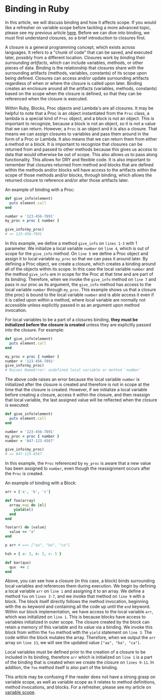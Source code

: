 # Binding in Ruby

In this article, we will discuss binding and how it affects scope. If you would like a refresher on variable scope before tackling a more advanced topic, please see my previous article [here](./variable_scope.md). Before we can dive into binding, we must first understand closures, so a brief introduction to closures first. 

A closure is a general programming concept, which exists across languages. It refers to a "chunk of code" that can be saved, and executed later, possibly from a different location. Closures work by *binding* their _surrounding artifacts_, which can include variables, methods, or other pieces of data. Binding is the relationship that closures share with the surrounding artifacts (methods, variables, constants) of its scope upon being defined. Closures can access and/or update surrounding artifacts regardless of when or where the closure is called upon later. Binding creates an enclosure around all the artifacts (variables, methods, constants) based on the scope when the closure is defined, so that they can be referenced when the closure is executed. 

Within Ruby, Blocks, Proc objects and Lambda's are all closures. It may be helpful to note that a Proc is an object instantiated from the `Proc` class, a lambda is a special kind of `Proc` object, and a block is not an object. This is important to recognize, because a block is not an object, so it is not a value that we can return. However, a `Proc` is an object and it is also a closure. That means we can assign closures to variables and pass them around in the form of a Proc or Lambda. It also means that we can return them from either a method or a block. It is important to recognize that closures can be returned from and passed to other methods because this gives us access to data that would otherwise be out of scope. This also allows us to pass along functionality. This allows for DRY and flexible code. It is also important to remember that closures returned from method and blocks that are defined within the methods and/or blocks will have access to the artifacts within the scope of those methods and/or blocks, through binding, which allows the returned closure to reference and/or alter those artifacts later.

An example of binding with a Proc:

```ruby
def give_info(element)
  puts element.call 
end

number = '123-456-7891'
my_proc = proc { number }

give_info(my_proc)
# => 123-456-7891
```

In this example, we define a method `give_info` on `lines 1-3` with 1 parameter. We initialize a local variable `number` on `line 4`, which is out of scope for the `give_info` method. On `line 5` we define a Proc object and assign it to local variable `my_proc` so that we can pass it around later. By defining a Proc object, we create a closure, which creates a binding around all of the objects within its scope. In this case the local variable `number` and the method `give_info` are in scope for the Proc at that time and are part of its binding. Therefore, when we invoke the `give_info` method on `line 7` and pass in our proc as its argument, the `give_info` method has access to the local variable `number` through `my_proc`.  This example shows us that a closure (the proc) is bound to the local variable `number` and is able access it even if it is called upon within a method, where local variable are normally not accessible unless explicitly passed in as an argument upon method invocation. 

For local variables to be a part of a closures binding, **they must be initialized before the closure is created** unless they are explicitly passed into the closure. For example:

```ruby
def give_info(element)
  puts element.call 
end

my_proc = proc { number }
number = '123-456-7891'
give_info(my_proc)
# Raises NameError: undefined local variable or method `number`
```

The above code raises an error because the local variable `number` is initialized after the closure is created and therefore is not in scope at the time that the closure is created. However, if we initialize a local variable before creating a closure, access it within the closure, and then reassign that local variable, the last assigned value will be reflected when the closure is executed:

```ruby
def give_info(element)
  puts element.call 
end

number = '123-456-7891'
my_proc = proc { number }
number = '847-123-4567'

give_info(my_proc)
# => 847-123-4567
```

In this example, the `Proc` referenced by `my_proc` is aware that a new value has been assigned to `number`, even though the reassignment occurs after the `Proc` is created.

An example of binding with a Block:
```ruby
arr = ['a', 'b', 'c']

def foo(array)
  array.map do |el|
    yield(el)
  end
end

foo(arr) do |value|
  value << "a"
end

p arr # ==> ["aa", "ba", "ca"]

hsh = { a: 3, b: 2, c: 5 }

def bar(qux)
  qux  += 2
end
```

Above, you can see how a closure (in this case, a block) binds surrounding local variables and references them during execution. We begin by defining a local variable `arr` on `line 1` and assigning it to an array. We define a method `foo` on `lines 3-7`, and we invoke that method on `line 9` with a block. The block itself directly follows the method invocation, beginning with the `do` keyword and containing all the code up until the `end` keyword. Within our block implementation, we have access to the local variable `arr`, which was initialized on `line 1`. This is because blocks have access to variables initialized in outer scope. The closure created by the block can retain a memory of this variable and its value via a binding. We invoke this block from within the `foo` method with the `yield` statement on `line 3`. The code within the block mutates the array. Therefore, when we output the `arr` array on `line 13`, we will see the updated value `["aa", "ba", "ca"]`.

Local variables must be defined prior to the creation of a closure to be included in its binding, therefore `arr` which is initialized on `line 1` is a part of the binding that is created when we create the closure on `lines 9-11`. In addition, the `foo` method itself is also part of the binding.

This article may be confusing if the reader does not have a strong grasp on variable scope, as well as variable scope as it relates to method definitions, method invocations, and blocks. For a refresher, please see my article on [variable scope](./variable_scope.md).